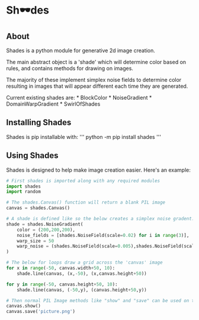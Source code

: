 # Sh🕶️des

## About

Shades is a python module for generative 2d image creation.

The main abstract object is a 'shade' which will determine color based on rules, and contains methods for drawing on images.

The majority of these implement simplex noise fields to determine color resulting in images that will appear different each time they are generated.

Current existing shades are:
    * BlockColor
    * NoiseGradient
    * DomainWarpGradient
    * SwirlOfShades

## Installing Shades

Shades is pip installable with:
'''
python -m pip install shades
'''

## Using Shades

Shades is designed to help make image creation easier. Here's an example:

```python
# First shades is imported along with any required modules
import shades
import random

# The shades.Canvas() function will return a blank PIL image
canvas = shades.Canvas()

# A shade is defined like so the below creates a simplex noise gradent:
shade = shades.NoiseGradient(
    color = (200,200,200),
    noise_fields = [shades.NoiseField(scale=0.02) for i in range(3)],
    warp_size = 50
    warp_noise = (shades.NoiseField(scale=0.005),shades.NoiseField(scale=0.005))
)

# The below for loops draw a grid across the 'canvas' image
for x in range(-50, canvas.width+50, 10):
    shade.line(canvas, (x,-50), (x,canvas.height+50))

for y in range(-50, canvas.height+50, 10):
    shade.line(canvas, (-50,y), (canvas.height+50,y))

# Then normal PIL Image methods like "show" and "save" can be used on the image
canvas.show()
canvas.save('picture.png')
```
